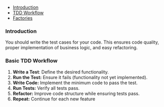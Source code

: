 - [Introduction](#introduction)
- [TDD Workflow](#basic-tdd-workflow)
- [Factories](./factories.md)

### Introduction
You should write the test cases for your code. This ensures code quality, proper implementation of business logic, and easy refactoring.

### Basic TDD Workflow

1. __Write a Test__: Define the desired functionality.
2. __Run the Test:__ Ensure it fails (functionality not yet implemented).
3. __Write Code:__ Implement the minimum code to pass the test.
4. __Run Tests:__ Verify all tests pass.
5. __Refactor:__ Improve code structure while ensuring tests pass.
6. __Repeat:__ Continue for each new feature


